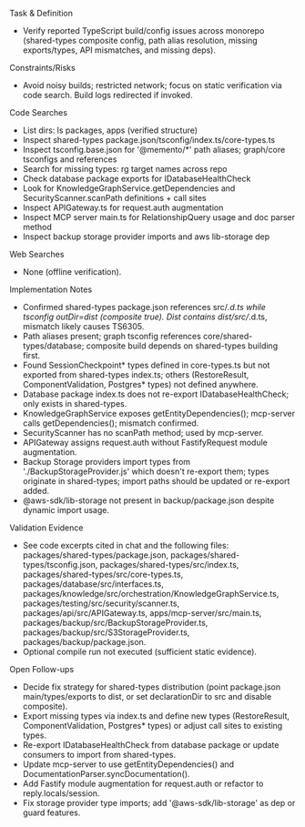 Task & Definition
- Verify reported TypeScript build/config issues across monorepo (shared-types composite config, path alias resolution, missing exports/types, API mismatches, and missing deps).

Constraints/Risks
- Avoid noisy builds; restricted network; focus on static verification via code search. Build logs redirected if invoked.

Code Searches
- List dirs: ls packages, apps (verified structure)
- Inspect shared-types package.json/tsconfig/index.ts/core-types.ts
- Inspect tsconfig.base.json for '@memento/*' path aliases; graph/core tsconfigs and references
- Search for missing types: rg target names across repo
- Check database package exports for IDatabaseHealthCheck
- Look for KnowledgeGraphService.getDependencies and SecurityScanner.scanPath definitions + call sites
- Inspect APIGateway.ts for request.auth augmentation
- Inspect MCP server main.ts for RelationshipQuery usage and doc parser method
- Inspect backup storage provider imports and aws lib-storage dep

Web Searches
- None (offline verification).

Implementation Notes
- Confirmed shared-types package.json references src/*.d.ts while tsconfig outDir=dist (composite true). Dist contains dist/src/*.d.ts, mismatch likely causes TS6305.
- Path aliases present; graph tsconfig references core/shared-types/database; composite build depends on shared-types building first.
- Found SessionCheckpoint* types defined in core-types.ts but not exported from shared-types index.ts; others (RestoreResult, ComponentValidation, Postgres* types) not defined anywhere.
- Database package index.ts does not re-export IDatabaseHealthCheck; only exists in shared-types.
- KnowledgeGraphService exposes getEntityDependencies(); mcp-server calls getDependencies(); mismatch confirmed.
- SecurityScanner has no scanPath method; used by mcp-server.
- APIGateway assigns request.auth without FastifyRequest module augmentation.
- Backup Storage providers import types from './BackupStorageProvider.js' which doesn't re-export them; types originate in shared-types; import paths should be updated or re-export added.
- @aws-sdk/lib-storage not present in backup/package.json despite dynamic import usage.

Validation Evidence
- See code excerpts cited in chat and the following files: packages/shared-types/package.json, packages/shared-types/tsconfig.json, packages/shared-types/src/index.ts, packages/shared-types/src/core-types.ts, packages/database/src/interfaces.ts, packages/knowledge/src/orchestration/KnowledgeGraphService.ts, packages/testing/src/security/scanner.ts, packages/api/src/APIGateway.ts, apps/mcp-server/src/main.ts, packages/backup/src/BackupStorageProvider.ts, packages/backup/src/S3StorageProvider.ts, packages/backup/package.json.
- Optional compile run not executed (sufficient static evidence).

Open Follow-ups
- Decide fix strategy for shared-types distribution (point package.json main/types/exports to dist, or set declarationDir to src and disable composite).
- Export missing types via index.ts and define new types (RestoreResult, ComponentValidation, Postgres* types) or adjust call sites to existing types.
- Re-export IDatabaseHealthCheck from database package or update consumers to import from shared-types.
- Update mcp-server to use getEntityDependencies() and DocumentationParser.syncDocumentation().
- Add Fastify module augmentation for request.auth or refactor to reply.locals/session.
- Fix storage provider type imports; add '@aws-sdk/lib-storage' as dep or guard features.
